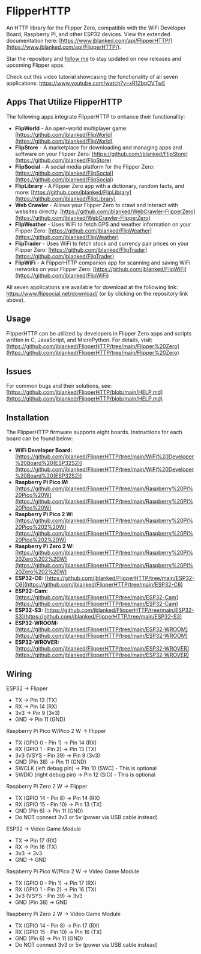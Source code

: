 # FlipperHTTP
An HTTP library for the Flipper Zero, compatible with the WiFi Developer Board, Raspberry Pi, and other ESP32 devices. View the extended documentation here: [https://www.jblanked.com/api/FlipperHTTP/](https://www.jblanked.com/api/FlipperHTTP/).



Star the repository and [follow me](https://www.github.com/jblanked) to stay updated on new releases and upcoming Flipper apps.

Check out this video tutorial showcasing the functionality of all seven applications: https://www.youtube.com/watch?v=xR1ZbpOVTwE


## Apps That Utilize FlipperHTTP
The following apps integrate FlipperHTTP to enhance their functionality:

- **FlipWorld** - An open-world multiplayer game: [https://github.com/jblanked/FlipWorld](https://github.com/jblanked/FlipWorld)
- **FlipStore** - A marketplace for downloading and managing apps and software on your Flipper Zero: [https://github.com/jblanked/FlipStore](https://github.com/jblanked/FlipStore)
- **FlipSocial** - A social media platform for the Flipper Zero: [https://github.com/jblanked/FlipSocial](https://github.com/jblanked/FlipSocial)
- **FlipLibrary** - A Flipper Zero app with a dictionary, random facts, and more: [https://github.com/jblanked/FlipLibrary](https://github.com/jblanked/FlipLibrary)
- **Web Crawler** - Allows your Flipper Zero to crawl and interact with websites directly: [https://github.com/jblanked/WebCrawler-FlipperZero](https://github.com/jblanked/WebCrawler-FlipperZero)
- **FlipWeather** - Uses WiFi to fetch GPS and weather information on your Flipper Zero: [https://github.com/jblanked/FlipWeather](https://github.com/jblanked/FlipWeather)
- **FlipTrader** - Uses WiFi to fetch stock and currency pair prices on your Flipper Zero: [https://github.com/jblanked/FlipTrader](https://github.com/jblanked/FlipTrader)
- **FlipWiFi** - A FlipperHTTP companion app for scanning and saving WiFi networks on your Flipper Zero: [https://github.com/jblanked/FlipWiFi](https://github.com/jblanked/FlipWiFi)

All seven applications are available for download at the following link: https://www.flipsocial.net/download/ (or by clicking on the repository link above).

## Usage
FlipperHTTP can be utilized by developers in Flipper Zero apps and scripts written in C, JavaScript, and MicroPython. For details, visit: [https://github.com/jblanked/FlipperHTTP/tree/main/Flipper%20Zero](https://github.com/jblanked/FlipperHTTP/tree/main/Flipper%20Zero)

## Issues
For common bugs and their solutions, see: [https://github.com/jblanked/FlipperHTTP/blob/main/HELP.md](https://github.com/jblanked/FlipperHTTP/blob/main/HELP.md)


## Installation
The FlipperHTTP firmware supports eight boards. Instructions for each board can be found below:

- **WiFi Developer Board:** [https://github.com/jblanked/FlipperHTTP/tree/main/WiFi%20Developer%20Board%20(ESP32S2)](https://github.com/jblanked/FlipperHTTP/tree/main/WiFi%20Developer%20Board%20(ESP32S2))
- **Raspberry Pi Pico W:** [https://github.com/jblanked/FlipperHTTP/tree/main/Raspberry%20Pi%20Pico%20W](https://github.com/jblanked/FlipperHTTP/tree/main/Raspberry%20Pi%20Pico%20W)
- **Raspberry Pi Pico 2 W:** [https://github.com/jblanked/FlipperHTTP/tree/main/Raspberry%20Pi%20Pico%202%20W](https://github.com/jblanked/FlipperHTTP/tree/main/Raspberry%20Pi%20Pico%202%20W)
- **Raspberry Pi Zero 2 W:** [https://github.com/jblanked/FlipperHTTP/tree/main/Raspberry%20Pi%20Zero%202%20W](https://github.com/jblanked/FlipperHTTP/tree/main/Raspberry%20Pi%20Zero%202%20W)
- **ESP32-C6:** [https://github.com/jblanked/FlipperHTTP/tree/main/ESP32-C6](https://github.com/jblanked/FlipperHTTP/tree/main/ESP32-C6)
- **ESP32-Cam:** [https://github.com/jblanked/FlipperHTTP/tree/main/ESP32-Cam](https://github.com/jblanked/FlipperHTTP/tree/main/ESP32-Cam)
- **ESP32-S3:** [https://github.com/jblanked/FlipperHTTP/tree/main/ESP32-S3](https://github.com/jblanked/FlipperHTTP/tree/main/ESP32-S3)
- **ESP32-WROOM:** [https://github.com/jblanked/FlipperHTTP/tree/main/ESP32-WROOM](https://github.com/jblanked/FlipperHTTP/tree/main/ESP32-WROOM)
- **ESP32-WROVER:** [https://github.com/jblanked/FlipperHTTP/tree/main/ESP32-WROVER](https://github.com/jblanked/FlipperHTTP/tree/main/ESP32-WROVER)


## Wiring
ESP32 -> Flipper
- TX -> Pin 13 (TX)
- RX -> Pin 14 (RX)
- 3v3 -> Pin 9 (3v3)
- GND -> Pin 11 (GND)

Raspberry Pi Pico W/Pico 2 W -> Flipper
- TX (GPIO 0 - Pin 1) -> Pin 14 (RX)
- RX (GPIO 1 - Pin 2) -> Pin 13 (TX)
- 3v3 (VSYS - Pin 39) -> Pin 9 (3v3)
- GND (Pin 38) -> Pin 11 (GND)
- SWCLK (left debug pin) -> Pin 10 (SWC) - This is optional 
- SWDIO (right debug pin) -> Pin 12 (SIO) - This is optional

Raspberry Pi Zero 2 W -> Flipper
- TX (GPIO 14 - Pin 8) -> Pin 14 (RX)
- RX (GPIO 15 - Pin 10) -> Pin 13 (TX)
- GND (Pin 6) -> Pin 11 (GND)
- Do NOT connect 3v3 or 5v (power via USB cable instead)

ESP32 -> Video Game Module
- TX -> Pin 17 (RX)
- RX -> Pin 16 (TX)
- 3v3 -> 3v3
- GND -> GND

Raspberry Pi Pico W/Pico 2 W -> Video Game Module
- TX (GPIO 0 - Pin 1) -> Pin 17 (RX)
- RX (GPIO 1 - Pin 2) -> Pin 16 (TX)
- 3v3 (VSYS - Pin 39) -> 3v3
- GND (Pin 38) -> GND

Raspberry Pi Zero 2 W -> Video Game Module
- TX (GPIO 14 - Pin 8) -> Pin 17 (RX)
- RX (GPIO 15 - Pin 10) -> Pin 16 (TX)
- GND (Pin 6) -> Pin 11 (GND)
- Do NOT connect 3v3 or 5v (power via USB cable instead)
